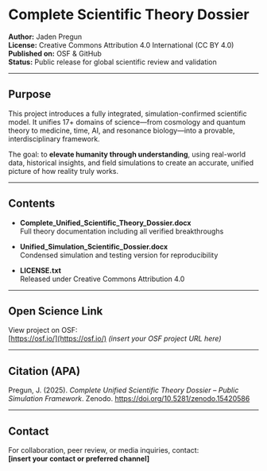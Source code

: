 # Complete Scientific Theory Dossier

**Author:** Jaden Pregun  
**License:** Creative Commons Attribution 4.0 International (CC BY 4.0)  
**Published on:** OSF & GitHub  
**Status:** Public release for global scientific review and validation

---

## Purpose

This project introduces a fully integrated, simulation-confirmed scientific model. It unifies 17+ domains of science—from cosmology and quantum theory to medicine, time, AI, and resonance biology—into a provable, interdisciplinary framework.

The goal: to **elevate humanity through understanding**, using real-world data, historical insights, and field simulations to create an accurate, unified picture of how reality truly works.

---

## Contents

- **Complete_Unified_Scientific_Theory_Dossier.docx**  
   Full theory documentation including all verified breakthroughs

- **Unified_Simulation_Scientific_Dossier.docx**  
   Condensed simulation and testing version for reproducibility

- **LICENSE.txt**  
   Released under Creative Commons Attribution 4.0

---

## Open Science Link

View project on OSF:  
[https://osf.io/](https://osf.io/) *(insert your OSF project URL here)*

---
## Citation (APA)

Pregun, J. (2025). *Complete Unified Scientific Theory Dossier – Public Simulation Framework*. Zenodo. https://doi.org/10.5281/zenodo.15420586

---

## Contact

For collaboration, peer review, or media inquiries, contact:  
**[insert your contact or preferred channel]**
